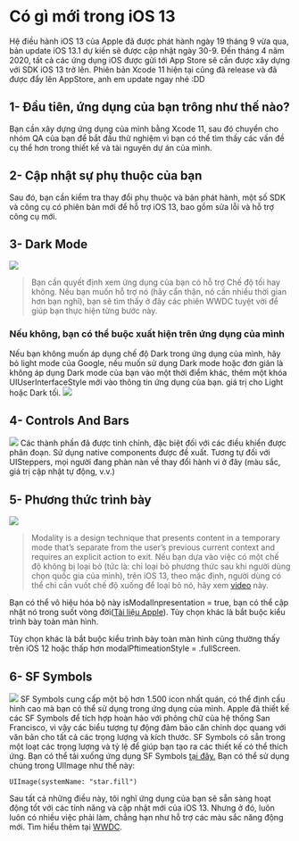 # Có gì mới trong iOS 13
Hệ điều hành iOS 13 của Apple đã được phát hành ngày 19 tháng 9 vừa qua, bản update iOS 13.1 dự kiến sẽ được cập nhật ngày 30-9.
Đến tháng 4 năm 2020, tất cả các ứng dụng iOS được gửi tới App Store sẽ cần được xây dựng với SDK iOS 13 trở lên.
Phiên bản Xcode 11 hiện tại cũng đã release và đã được đẩy lên AppStore, anh em update ngay nhé :DD
## 1- Đầu tiên, ứng dụng của bạn trông như thế nào?
Bạn cần xây dựng ứng dụng của mình bằng Xcode 11, sau đó chuyển cho nhóm QA của bạn để bắt đầu thử nghiệm vì bạn có thể tìm thấy các vấn đề cụ thể hơn trong thiết kế và tài nguyên dự án của mình.
## 2- Cập nhật sự phụ thuộc của bạn
Sau đó, bạn cần kiểm tra thay đổi phụ thuộc và bản phát hành, một số SDK và công cụ có phiên bản mới để hỗ trợ iOS 13, bao gồm sửa lỗi và hỗ trợ công cụ mới.
## 3- Dark Mode
![](https://images.viblo.asia/1f81c5e4-a434-4af9-9f60-7b8840202fdf.jpeg)
> Bạn cần quyết định xem ứng dụng của bạn có hỗ trợ Chế độ tối hay không.
Nếu bạn muốn hỗ trợ nó (hãy cẩn thận, nó cần nhiều thời gian hơn bạn nghĩ), bạn sẽ tìm thấy ở đây các phiên WWDC tuyệt vời để giúp bạn thực hiện từng bước này.
### Nếu không, bạn có thể buộc xuất hiện trên ứng dụng của mình
Nếu bạn không muốn áp dụng chế độ Dark trong ứng dụng của mình, hãy bỏ light mode của Google, nếu muốn sử dụng Dark mode hoặc đơn giản là không áp dụng Dark mode của bạn vào một thời điểm khác, thêm một khóa UIUserInterfaceStyle mới vào thông tin ứng dụng của bạn. giá trị cho Light hoặc Dark tối.
![](https://images.viblo.asia/b4dd0a91-4c7c-40cf-a0e9-1c3e9a171094.png)
## 4- Controls And Bars
![](https://images.viblo.asia/a04e95cc-7f05-45be-8a33-8fe1009c5d42.png)
Các thành phần đã được tinh chỉnh, đặc biệt đối với các điều khiển được phân đoạn. Sử dụng native components được đề xuất. Tương tự đối với UISteppers, mọi người đang phàn nàn về thay đổi hành vi ở đây (màu sắc, giá trị cập nhật tự động, v.v.)
## 5- Phương thức trình bày
![](https://images.viblo.asia/ebcf63bd-2c64-4713-b8dd-8cd354203904.png)
> Modality is a design technique that presents content in a temporary mode that’s separate from the user’s previous current context and requires an explicit action to exit.
Nếu bạn dựa vào việc có một chế độ không bị loại bỏ (tức là: chỉ loại bỏ phương thức sau khi người dùng chọn quốc gia của mình), trên iOS 13, theo mặc định, người dùng có thể chỉ cần vuốt chế độ xuống để loại bỏ nó, hãy xem [video](https://twitter.com/fcbunn/status/1136725792619147264?lang=en) này.

Bạn có thể vô hiệu hóa bộ này isModalInpresentation = true, bạn có thể cập nhật nó trong suốt vòng đời([Tài liệu Apple](https://developer.apple.com/documentation/uikit/view_controllers/disabling_pulling_down_a_sheet?changes=latest_minor)). Tùy chọn khác là bắt buộc kiểu trình bày toàn màn hình.

Tùy chọn khác là bắt buộc kiểu trình bày toàn màn hình cũng thường thấy trên iOS 12 hoặc thấp hơn modalPftimeationStyle = .fullScreen.
## 6- SF Symbols
![](https://images.viblo.asia/ebe9b96a-a20c-4614-962d-adfa08089286.png)
SF Symbols cung cấp một bộ hơn 1.500 icon nhất quán, có thể định cấu hình cao mà bạn có thể sử dụng trong ứng dụng của mình. Apple đã thiết kế các SF Symbols để tích hợp hoàn hảo với phông chữ của hệ thống San Francisco, vì vậy các biểu tượng tự động đảm bảo căn chỉnh dọc quang với văn bản cho tất cả các trọng lượng và kích thước. SF Symbols có sẵn trong một loạt các trọng lượng và tỷ lệ để giúp bạn tạo ra các thiết kế có thể thích ứng. Bạn có thể tải xuống ứng dụng SF Symbols [tại đây.](https://developer.apple.com/design/downloads/SF-Symbols.dmg)
Bạn có thể sử dụng chúng trong UIImage như thế này:
```
UIImage(systemName: "star.fill")
```
Sau tất cả những điều này, tôi nghĩ ứng dụng của bạn sẽ sẵn sàng hoạt động tốt với các tính năng và cập nhật mới của iOS 13.
Nhưng ở đó, luôn luôn có nhiều việc phải làm, chẳng hạn như hỗ trợ các màu sắc năng động mới. Tìm hiểu thêm tại [WWDC](https://developer.apple.com/videos/play/wwdc2019/224/).